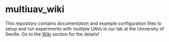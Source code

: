 # multiuav_wiki
This repository contains documentation and example configuration files to setup and run experiments with multiple UAVs in our lab at the University of Seville. Go to the [Wiki](https://github.com/grvcTeam/multiuav_wiki/wiki) section for the details!
